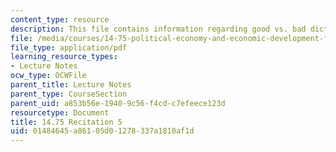 ```yaml
---
content_type: resource
description: This file contains information regarding good vs. bad dictatorships.
file: /media/courses/14-75-political-economy-and-economic-development-fall-2012/01484645a86105d01278337a1810af1d_MIT14_75F12_Recitation5.pdf
file_type: application/pdf
learning_resource_types:
- Lecture Notes
ocw_type: OCWFile
parent_title: Lecture Notes
parent_type: CourseSection
parent_uid: a853b56e-1940-9c56-f4cd-c7efeece123d
resourcetype: Document
title: 14.75 Recitation 5
uid: 01484645-a861-05d0-1278-337a1810af1d
---
```

